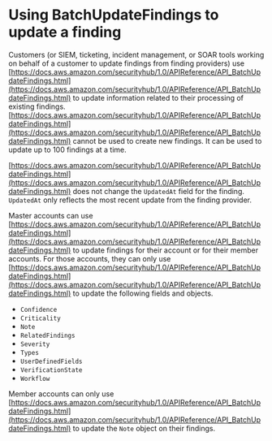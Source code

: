 # Using BatchUpdateFindings to update a finding<a name="finding-update-batchupdatefindings"></a>

Customers \(or SIEM, ticketing, incident management, or SOAR tools working on behalf of a customer to update findings from finding providers\) use [https://docs.aws.amazon.com/securityhub/1.0/APIReference/API_BatchUpdateFindings.html](https://docs.aws.amazon.com/securityhub/1.0/APIReference/API_BatchUpdateFindings.html) to update information related to their processing of existing findings\. [https://docs.aws.amazon.com/securityhub/1.0/APIReference/API_BatchUpdateFindings.html](https://docs.aws.amazon.com/securityhub/1.0/APIReference/API_BatchUpdateFindings.html) cannot be used to create new findings\. It can be used to update up to 100 findings at a time\.

[https://docs.aws.amazon.com/securityhub/1.0/APIReference/API_BatchUpdateFindings.html](https://docs.aws.amazon.com/securityhub/1.0/APIReference/API_BatchUpdateFindings.html) does not change the `UpdatedAt` field for the finding\. `UpdatedAt` only reflects the most recent update from the finding provider\.

Master accounts can use [https://docs.aws.amazon.com/securityhub/1.0/APIReference/API_BatchUpdateFindings.html](https://docs.aws.amazon.com/securityhub/1.0/APIReference/API_BatchUpdateFindings.html) to update findings for their account or for their member accounts\. For those accounts, they can only use [https://docs.aws.amazon.com/securityhub/1.0/APIReference/API_BatchUpdateFindings.html](https://docs.aws.amazon.com/securityhub/1.0/APIReference/API_BatchUpdateFindings.html) to update the following fields and objects\.
+ `Confidence`
+ `Criticality`
+ `Note`
+ `RelatedFindings`
+ `Severity`
+ `Types`
+ `UserDefinedFields`
+ `VerificationState`
+ `Workflow`

Member accounts can only use [https://docs.aws.amazon.com/securityhub/1.0/APIReference/API_BatchUpdateFindings.html](https://docs.aws.amazon.com/securityhub/1.0/APIReference/API_BatchUpdateFindings.html) to update the `Note` object on their findings\.